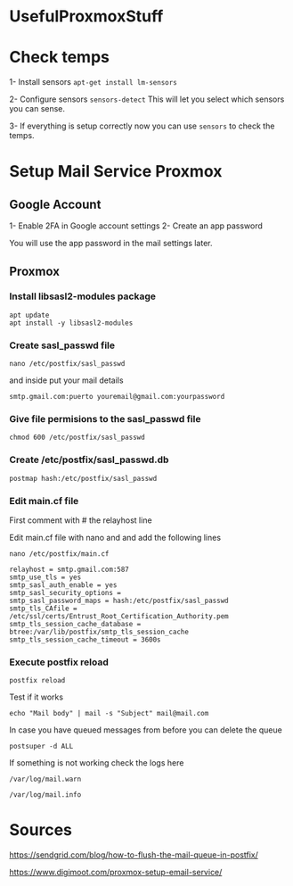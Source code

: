 # UsefulProxmoxStuff

# Check temps

1- Install sensors ``` apt-get install lm-sensors ```

2- Configure sensors ``` sensors-detect ```
This will let you select which sensors you can sense.

3- If everything is setup correctly now you can use  ``` sensors ``` to check the temps.

# Setup Mail Service Proxmox

## Google Account

1- Enable 2FA in Google account settings
2- Create an app password

You will use the app password in the mail settings later.

## Proxmox

### Install libsasl2-modules package

```
apt update
apt install -y libsasl2-modules
```

### Create sasl_passwd file

``` nano /etc/postfix/sasl_passwd ```

and inside put your mail details

```smtp.gmail.com:puerto youremail@gmail.com:yourpassword```

### Give file permisions to the sasl_passwd file

``` chmod 600 /etc/postfix/sasl_passwd ```

### Create /etc/postfix/sasl_passwd.db

``` postmap hash:/etc/postfix/sasl_passwd ```

### Edit main.cf file

First comment with # the relayhost line

Edit main.cf file with nano and and add the following lines

``` nano /etc/postfix/main.cf ```

``` inet_protocols = ipv4
relayhost = smtp.gmail.com:587
smtp_use_tls = yes
smtp_sasl_auth_enable = yes
smtp_sasl_security_options =
smtp_sasl_password_maps = hash:/etc/postfix/sasl_passwd
smtp_tls_CAfile = /etc/ssl/certs/Entrust_Root_Certification_Authority.pem
smtp_tls_session_cache_database = btree:/var/lib/postfix/smtp_tls_session_cache
smtp_tls_session_cache_timeout = 3600s 

```

### Execute postfix reload

``` postfix reload ```

Test if it works

``` echo "Mail body" | mail -s "Subject" mail@mail.com ```

In case you have queued messages from before you can delete the queue

``` postsuper -d ALL ```

If something is not working check the logs here

```
/var/log/mail.warn

/var/log/mail.info
```

# Sources
https://sendgrid.com/blog/how-to-flush-the-mail-queue-in-postfix/

https://www.digimoot.com/proxmox-setup-email-service/
